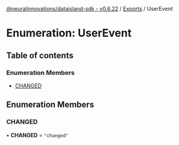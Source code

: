 [@neuralinnovations/dataisland-sdk - v0.6.22](../../README.md) / [Exports](../modules.md) / UserEvent

# Enumeration: UserEvent

## Table of contents

### Enumeration Members

- [CHANGED](UserEvent.md#changed)

## Enumeration Members

### CHANGED

• **CHANGED** = ``"changed"``
